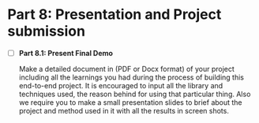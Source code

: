 
# Part 8: Presentation and Project submission 

- [ ] **Part 8.1: Present Final Demo**

  Make a detailed document in (PDF or Docx format) of your project including all the learnings you had during the process of building this end-to-end project. It is encouraged to input all the library and techniques used, the reason behind for using that particular thing. Also we require you to make a small presentation slides to brief about the project and method used in it with all the results in screen shots.
